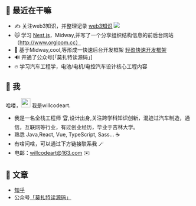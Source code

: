 ## 🥳 最近在干嘛

* ✍️ 关注web3知识，并整理记录 [web3知识](https://github.yanhaixiang.com/linter-guide/) ![](https://img.shields.io/github/stars/haixiangyan/linter-guide?style=social)
* 🐱 学习 [Nest.js](https://nestjs.com/)，Midway,并写了一个分享组织结构信息的前后台网站（http://www.orgloom.cc）
* 🍙 基于Midway,cool,等形成一快速后台开发框架 [轻盈快速开发框架](https://wecom-sidebar.github.io/)
* 🔊 开通了公众号[「莫扎特读源码」]
* 🔥 学习汽车工程学，电池/电机/电控汽车设计核心工程内容 

## 🤩 我

哈喽，<img src="https://media.giphy.com/media/hvRJCLFzcasrR4ia7z/giphy.gif" width="25px"> 我是willcodeart.

- 我是一名全栈工程师 🏆,设计出身,关注跨学科知识创新，混迹过汽车制造，通信，互联网等行业，有过创业经历，毕业于吉林大学。
- 熟悉 Java,React, Vue, TypeScript, Sass... ☕️
- 有啥问啥，可以通过下方链接联系我 🪄
- 电邮：willcodeart@163.com ✉️

## 📖 文章
* [知乎](https://www.zhihu.com/column/socoolwangwang)
* 公众号[「莫扎特读源码」](./扫码_搜索联合传播样式-标准色版.png)

